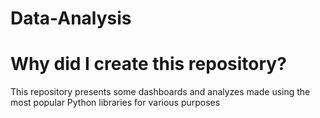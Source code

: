 # Data-Analysis

# Why did I create this repository?

This repository presents some dashboards and analyzes made using the most popular Python libraries for various purposes
